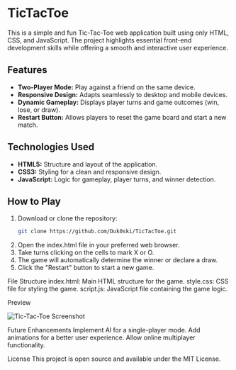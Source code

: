 # TicTacToe
This is a simple and fun Tic-Tac-Toe web application built using only HTML, CSS, and JavaScript. The project highlights essential front-end development skills while offering a smooth and interactive user experience.

## Features  
- **Two-Player Mode:** Play against a friend on the same device.  
- **Responsive Design:** Adapts seamlessly to desktop and mobile devices.  
- **Dynamic Gameplay:** Displays player turns and game outcomes (win, lose, or draw).  
- **Restart Button:** Allows players to reset the game board and start a new match.  

## Technologies Used  
- **HTML5:** Structure and layout of the application.  
- **CSS3:** Styling for a clean and responsive design.  
- **JavaScript:** Logic for gameplay, player turns, and winner detection.  

## How to Play  
1. Download or clone the repository:  
   ```bash
   git clone https://github.com/Duk0ski/TicTacToe.git
2. Open the index.html file in your preferred web browser.
3. Take turns clicking on the cells to mark X or O.
4. The game will automatically determine the winner or declare a draw.
5. Click the "Restart" button to start a new game.

File Structure
index.html: Main HTML structure for the game.
style.css: CSS file for styling the game.
script.js: JavaScript file containing the game logic.

Preview

![Tic-Tac-Toe Screenshot](screenshot.PNG)

Future Enhancements
Implement AI for a single-player mode.
Add animations for a better user experience.
Allow online multiplayer functionality.

License
This project is open source and available under the MIT License.
